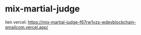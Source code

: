 # mix-martial-judge

lien vercel: https://mix-martial-judge-f67rw1vzs-wdevblockchain-gmailcom.vercel.app/
